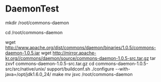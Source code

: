 # DaemonTest

mkdir /root/commons-daemon

cd /root/commons-daemon

wget http://www.apache.org/dist/commons/daemon/binaries/1.0.5/commons-daemon-1.0.5.jar
wget http://mirror.apache-kr.org//commons/daemon/source/commons-daemon-1.0.5-src.tar.gz
tar zxvf commons-daemon-1.0.5-src.tar.gz
cd commons-daemon-1.0.5-src/src/native/unix/
support/buildconf.sh
./configure --with-java=/opt/jdk1.6.0_24/
make
mv jsvc /root/commons-daemon
